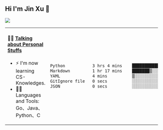 
## Hi I'm Jin Xu 👋
![](https://komarev.com/ghpvc/?username=jiayouxujin&color=brightgreen&label=PROFILE+VIEWS)



<table align="center">
<tr>
<td valign="top" width="60%">

#### 🏋️‍♀️ <a href="https://github.com/jiayouxujin" target="_blank">Talking about Personal Stuffs</a>
<!-- recent_releases starts -->

- ⚡  I'm now learning CS-Knowledges.  
- 🏊‍♂️ Languages and Tools: Go、Java、Python、C
<!-- recent_releases ends -->
</td>
<td>
 
<!--START_SECTION:waka-->

```txt
Python           3 hrs 4 mins    █████████████████▒░░░░░░░   68.87 %
Markdown         1 hr 17 mins    ███████▒░░░░░░░░░░░░░░░░░   29.09 %
YAML             4 mins          ▒░░░░░░░░░░░░░░░░░░░░░░░░   01.60 %
GitIgnore file   0 secs          ░░░░░░░░░░░░░░░░░░░░░░░░░   00.35 %
JSON             0 secs          ░░░░░░░░░░░░░░░░░░░░░░░░░   00.09 %
```

<!--END_SECTION:waka-->
 
</td>
</tr>
</table>





